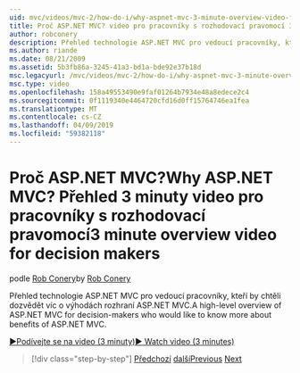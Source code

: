 ```yaml
---
uid: mvc/videos/mvc-2/how-do-i/why-aspnet-mvc-3-minute-overview-video-for-decision-makers
title: Proč ASP.NET MVC? video pro pracovníky s rozhodovací pravomocí 3 minuty přehled | Dokumentace Microsoftu
author: robconery
description: Přehled technologie ASP.NET MVC pro vedoucí pracovníky, kteří by chtěli dozvědět víc o výhodách rozhraní ASP.NET MVC.
ms.author: riande
ms.date: 08/21/2009
ms.assetid: 5b3fb86a-3245-41a3-bd1a-bde92e37b18d
msc.legacyurl: /mvc/videos/mvc-2/how-do-i/why-aspnet-mvc-3-minute-overview-video-for-decision-makers
msc.type: video
ms.openlocfilehash: 158a49553490e9faf01264b7934e48a8edece2c4
ms.sourcegitcommit: 0f1119340e4464720cfd16d0ff15764746ea1fea
ms.translationtype: MT
ms.contentlocale: cs-CZ
ms.lasthandoff: 04/09/2019
ms.locfileid: "59382118"
---
```

# <a name="why-aspnet-mvc-3-minute-overview-video-for-decision-makers"></a><span data-ttu-id="ca00f-104">Proč ASP.NET MVC?</span><span class="sxs-lookup"><span data-stu-id="ca00f-104">Why ASP.NET MVC?</span></span> <span data-ttu-id="ca00f-105">Přehled 3 minuty video pro pracovníky s rozhodovací pravomocí</span><span class="sxs-lookup"><span data-stu-id="ca00f-105">3 minute overview video for decision makers</span></span>

<span data-ttu-id="ca00f-106">podle [Rob Conery](https://github.com/robconery)</span><span class="sxs-lookup"><span data-stu-id="ca00f-106">by [Rob Conery](https://github.com/robconery)</span></span>

<span data-ttu-id="ca00f-107">Přehled technologie ASP.NET MVC pro vedoucí pracovníky, kteří by chtěli dozvědět víc o výhodách rozhraní ASP.NET MVC.</span><span class="sxs-lookup"><span data-stu-id="ca00f-107">A high-level overview of ASP.NET MVC for decision-makers who would like to know more about benefits of ASP.NET MVC.</span></span>

[<span data-ttu-id="ca00f-108">&#9654;Podívejte se na video (3 minuty)</span><span class="sxs-lookup"><span data-stu-id="ca00f-108">&#9654; Watch video (3 minutes)</span></span>](https://channel9.msdn.com/Blogs/ASP-NET-Site-Videos/why-aspnet-mvc-3-minute-overview-video-for-decision-makers)

> [!div class="step-by-step"]
> <span data-ttu-id="ca00f-109">[Předchozí](what-is-aspnet-mvc-80-minute-technical-video-for-developers-building-nerddinner.md)
> [další](aspnet-mvc-how-10-minute-technical-video-for-developers.md)</span><span class="sxs-lookup"><span data-stu-id="ca00f-109">[Previous](what-is-aspnet-mvc-80-minute-technical-video-for-developers-building-nerddinner.md)
[Next](aspnet-mvc-how-10-minute-technical-video-for-developers.md)</span></span>
